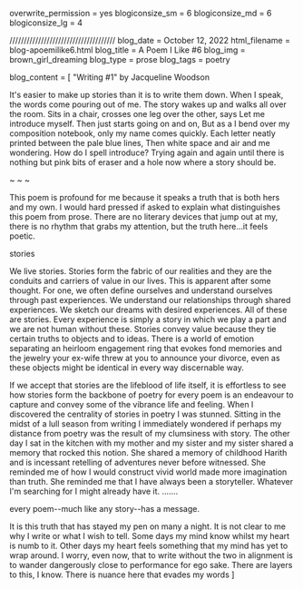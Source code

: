 overwrite_permission = yes
blogiconsize_sm = 6 
blogiconsize_md = 6
blogiconsize_lg = 4

/////////////////////////////////////
blog_date = October 12, 2022
html_filename = blog-apoemilike6.html 
blog_title = A Poem I Like #6
blog_img = brown_girl_dreaming 
blog_type = prose
blog_tags = poetry

blog_content = \[ 
"Writing #1" by Jacqueline Woodson

It's easier to make up stories than it is to write them down. When I
speak, the words come pouring out of me. The story wakes up and walks
all over the room. Sits in a chair, crosses one leg over the other, says
Let me introduce myself. Then just starts going on and on, But as a I
bend over my composition notebook, only my name comes quickly. Each
letter neatly printed between the pale blue lines, Then white space and
air and me wondering. How do I spell introduce? Trying again and again
until there is nothing but pink bits of eraser and a hole now where a
story should be.

~ ~ ~ 

This poem is profound for me because it speaks a truth that is both hers
and my own. I would hard pressed if asked to explain what distinguishes
this poem from prose. There are no literary devices that jump out at my,
there is no rhythm that grabs my attention, but the truth here...it
feels poetic.

stories

We live stories. Stories form the fabric of our realities and they are
the conduits and carriers of value in our lives. This is apparent after
some thought. For one, we often define ourselves and understand
ourselves through past experiences. We understand our relationships
through shared experiences. We sketch our dreams with desired
experiences. All of these are stories. Every experience is simply a
story in which we play a part and we are not human without these.
Stories convey value because they tie certain truths to objects and to
ideas. There is a world of emotion separating an heirloom engagement
ring that evokes fond memories and the jewelry your ex-wife threw at you
to announce your divorce, even as these objects might be identical in
every way discernable way.

If we accept that stories are the lifeblood of life itself, it is
effortless to see how stories form the backbone of poetry for every poem
is an endeavour to capture and convey some of the vibrance life and
feeling. When I discovered the centrality of stories in poetry I was
stunned. Sitting in the midst of a lull season from writing I
immediately wondered if perhaps my distance from poetry was the result
of my clumsiness with story. The other day I sat in the kitchen with my
mother and my sister and my sister shared a memory that rocked this
notion. She shared a memory of childhood Harith and is incessant
retelling of adventures never before witnessed. She reminded me of how I
would construct vivid world made more imagination than truth. She
reminded me that I have always been a storyteller. Whatever I'm
searching for I might already have it. .......

every poem--much like any story--has a message.

It is this truth that has stayed my pen on many a night. It is not clear
to me why I write or what I wish to tell. Some days my mind know whilst
my heart is numb to it. Other days my heart feels something that my mind
has yet to wrap around. I worry, even now, that to write without the two
in alignment is to wander dangerously close to performance for ego sake.
There are layers to this, I know. There is nuance here that evades my
words \]
